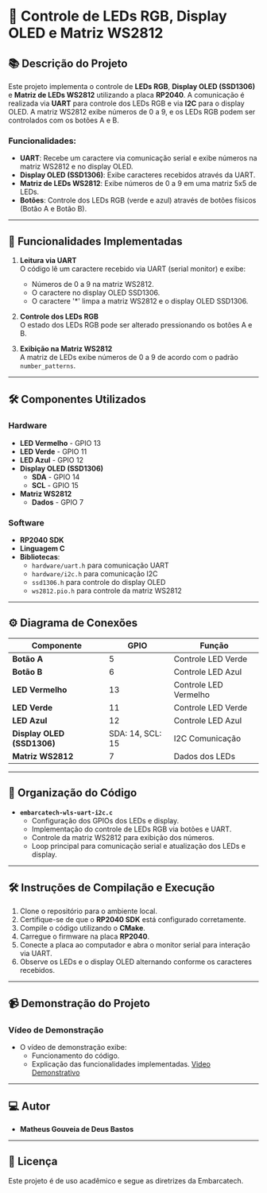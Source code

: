 # 🚦 Controle de LEDs RGB, Display OLED e Matriz WS2812

## 📚 Descrição do Projeto
Este projeto implementa o controle de **LEDs RGB**, **Display OLED (SSD1306)** e **Matriz de LEDs WS2812** utilizando a placa **RP2040**. A comunicação é realizada via **UART** para controle dos LEDs RGB e via **I2C** para o display OLED. A matriz WS2812 exibe números de 0 a 9, e os LEDs RGB podem ser controlados com os botões A e B.

### Funcionalidades:
- **UART**: Recebe um caractere via comunicação serial e exibe números na matriz WS2812 e no display OLED.
- **Display OLED (SSD1306)**: Exibe caracteres recebidos através da UART.
- **Matriz de LEDs WS2812**: Exibe números de 0 a 9 em uma matriz 5x5 de LEDs.
- **Botões**: Controle dos LEDs RGB (verde e azul) através de botões físicos (Botão A e Botão B).

---

## 🎯 Funcionalidades Implementadas

1. **Leitura via UART**  
   O código lê um caractere recebido via UART (serial monitor) e exibe:  
   - Números de 0 a 9 na matriz WS2812.  
   - O caractere no display OLED SSD1306. 
   - O caractere '*' limpa a matriz WS2812 e o display OLED SSD1306.

2. **Controle dos LEDs RGB**  
   O estado dos LEDs RGB pode ser alterado pressionando os botões A e B.  

3. **Exibição na Matriz WS2812**  
   A matriz de LEDs exibe números de 0 a 9 de acordo com o padrão `number_patterns`.

---

## 🛠️ Componentes Utilizados

### **Hardware**
- **LED Vermelho** - GPIO 13  
- **LED Verde** - GPIO 11  
- **LED Azul** - GPIO 12  
- **Display OLED (SSD1306)**  
  - **SDA** - GPIO 14  
  - **SCL** - GPIO 15  
- **Matriz WS2812**  
  - **Dados** - GPIO 7  

### **Software**
- **RP2040 SDK**  
- **Linguagem C**  
- **Bibliotecas**:  
  - `hardware/uart.h` para comunicação UART  
  - `hardware/i2c.h` para comunicação I2C  
  - `ssd1306.h` para controle do display OLED  
  - `ws2812.pio.h` para controle da matriz WS2812  

---

## ⚙️ Diagrama de Conexões

| Componente        | GPIO  | Função     |
|-------------------|-------|------------|
| **Botão A**       | 5     | Controle LED Verde   |
| **Botão B**       | 6     | Controle LED Azul    |
| **LED Vermelho**  | 13    | Controle LED Vermelho |
| **LED Verde**     | 11    | Controle LED Verde   |
| **LED Azul**      | 12    | Controle LED Azul    |
| **Display OLED (SSD1306)** | SDA: 14, SCL: 15 | I2C Comunicação |
| **Matriz WS2812** | 7     | Dados dos LEDs       |

---

## 📂 Organização do Código

- **`embarcatech-wls-uart-i2c.c`**  
  - Configuração dos GPIOs dos LEDs e display.  
  - Implementação do controle de LEDs RGB via botões e UART.  
  - Controle da matriz WS2812 para exibição dos números.  
  - Loop principal para comunicação serial e atualização dos LEDs e display.

---

## 🛠️ Instruções de Compilação e Execução

1. Clone o repositório para o ambiente local.
2. Certifique-se de que o **RP2040 SDK** está configurado corretamente.
3. Compile o código utilizando o **CMake**.
4. Carregue o firmware na placa **RP2040**.
5. Conecte a placa ao computador e abra o monitor serial para interação via UART.
6. Observe os LEDs e o display OLED alternando conforme os caracteres recebidos.

---
## 📹 Demonstração do Projeto

### Vídeo de Demonstração
- O vídeo de demonstração exibe:
  - Funcionamento do código.
  - Explicação das funcionalidades implementadas.
   [Video Demonstrativo](https://drive.google.com/file/d/1hQ3ad8FZgAsHX4Zvxa-uTeODmCXA-c7H/view?usp=sharing)
---



## 💻 Autor
- **Matheus Gouveia de Deus Bastos**

---

## 📜 Licença
Este projeto é de uso acadêmico e segue as diretrizes da Embarcatech.
